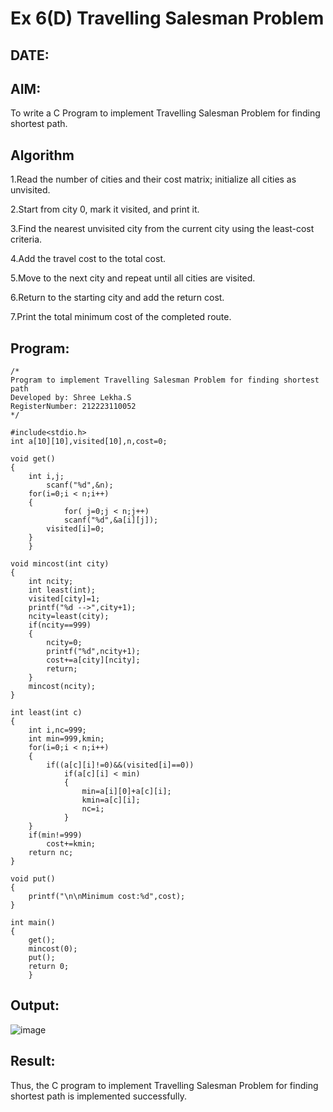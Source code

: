 # Ex 6(D) Travelling Salesman Problem
## DATE:
## AIM:
To write a C Program to implement Travelling Salesman Problem for finding shortest path.
## Algorithm

1.Read the number of cities and their cost matrix; initialize all cities as unvisited.

2.Start from city 0, mark it visited, and print it.

3.Find the nearest unvisited city from the current city using the least-cost criteria.

4.Add the travel cost to the total cost.

5.Move to the next city and repeat until all cities are visited.

6.Return to the starting city and add the return cost.

7.Print the total minimum cost of the completed route.

## Program:
```
/*
Program to implement Travelling Salesman Problem for finding shortest path
Developed by: Shree Lekha.S
RegisterNumber: 212223110052
*/

#include<stdio.h>
int a[10][10],visited[10],n,cost=0;

void get()
{
	int i,j;
		scanf("%d",&n);
	for(i=0;i < n;i++)
	{
			for( j=0;j < n;j++)
			scanf("%d",&a[i][j]);
		visited[i]=0;
	}
	}

void mincost(int city)
{
	int ncity;
	int least(int);
	visited[city]=1;	
	printf("%d -->",city+1);
	ncity=least(city);
	if(ncity==999)
	{
		ncity=0;
		printf("%d",ncity+1);
		cost+=a[city][ncity];
		return;
	}
	mincost(ncity);
}

int least(int c)
{
	int i,nc=999;
	int min=999,kmin;
	for(i=0;i < n;i++)
	{
		if((a[c][i]!=0)&&(visited[i]==0))
			if(a[c][i] < min)
			{
				min=a[i][0]+a[c][i];
				kmin=a[c][i];
				nc=i;
			}
	}
	if(min!=999)
		cost+=kmin;
	return nc;
}

void put()
{
	printf("\n\nMinimum cost:%d",cost);
}

int main()
{
	get();
	mincost(0);
	put();
	return 0;
	}
```

## Output:
![image](https://github.com/user-attachments/assets/a5e17185-c045-446d-8b86-a9dcbbd82532)



## Result:
Thus, the C program to implement Travelling Salesman Problem for finding shortest path is implemented successfully.
